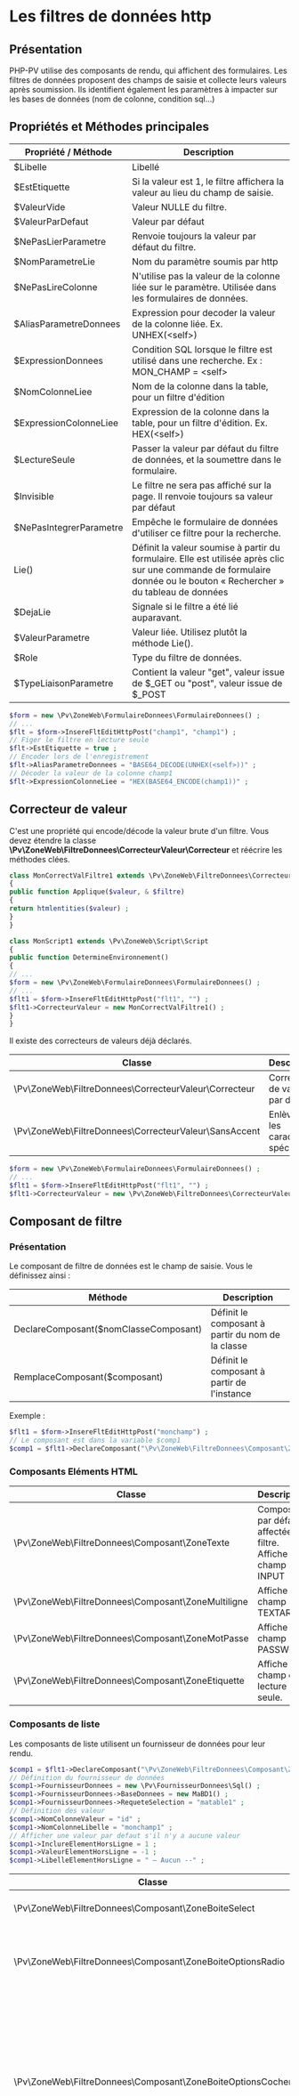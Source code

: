 # Les filtres de données http

## Présentation

PHP-PV utilise des composants de rendu, qui affichent des formulaires. Les filtres de données proposent des champs de saisie et collecte leurs valeurs après soumission. Ils identifient également les paramètres à impacter sur les bases de données (nom de colonne, condition sql...)

## Propriétés et Méthodes principales

Propriété / Méthode | Description
------------- | -------------
$Libelle | Libellé
$EstEtiquette | Si la valeur est 1, le filtre affichera la valeur au lieu du champ de saisie.
$ValeurVide | Valeur NULLE du filtre.
$ValeurParDefaut | Valeur par défaut
$NePasLierParametre | Renvoie toujours la valeur par défaut du filtre.
$NomParametreLie | Nom du paramètre soumis par http
$NePasLireColonne | N'utilise pas la valeur de la colonne liée sur le paramètre. Utilisée dans les formulaires de données.
$AliasParametreDonnees | Expression pour decoder la valeur de la colonne liée. Ex. UNHEX(&lt;self&gt;)
$ExpressionDonnees | Condition SQL lorsque le filtre est utilisé dans une recherche. Ex : MON_CHAMP = &lt;self&gt;
$NomColonneLiee | Nom de la colonne dans la table, pour un filtre d'édition
$ExpressionColonneLiee | Expression de la colonne dans la table, pour un filtre d'édition. Ex. HEX(&lt;self&gt;)
$LectureSeule | Passer la valeur par défaut du filtre de données, et la soumettre dans le formulaire.
$Invisible | Le filtre ne sera pas affiché sur la page. Il renvoie toujours sa valeur par défaut
$NePasIntegrerParametre | Empêche le formulaire de données d'utiliser ce filtre pour la recherche.
Lie() | Définit la valeur soumise à partir du formulaire. Elle est utilisée après clic sur une commande de formulaire donnée ou le bouton « Rechercher » du tableau de données
$DejaLie | Signale si le filtre a été lié auparavant.
$ValeurParametre | Valeur liée. Utilisez plutôt la méthode Lie().
$Role | Type du filtre de données.
$TypeLiaisonParametre | Contient la valeur "get", valeur issue de $_GET ou "post", valeur issue de $_POST

```php
$form = new \Pv\ZoneWeb\FormulaireDonnees\FormulaireDonnees() ;
// ...
$flt = $form->InsereFltEditHttpPost("champ1", "champ1") ;
// Figer le filtre en lecture seule
$flt->EstEtiquette = true ;
// Encoder lors de l'enregistrement
$flt->AliasParametreDonnees = "BASE64_DECODE(UNHEX(<self>))" ;
// Décoder la valeur de la colonne champ1
$flt->ExpressionColonneLiee = "HEX(BASE64_ENCODE(champ1))" ;
```

## Correcteur de valeur

C'est une propriété qui encode/décode la valeur brute d'un filtre.
Vous devez étendre la classe **\Pv\ZoneWeb\FiltreDonnees\CorrecteurValeur\Correcteur** et réécrire les méthodes clées.

```php
class MonCorrectValFiltre1 extends \Pv\ZoneWeb\FiltreDonnees\CorrecteurValeur\CorrecteurValeur
{
public function Applique($valeur, & $filtre)
{
return htmlentities($valeur) ;
}
}

class MonScript1 extends \Pv\ZoneWeb\Script\Script
{
public function DetermineEnvironnement()
{
// ...
$form = new \Pv\ZoneWeb\FormulaireDonnees\FormulaireDonnees() ;
// ...
$flt1 = $form->InsereFltEditHttpPost("flt1", "") ;
$flt1->CorrecteurValeur = new MonCorrectValFiltre1() ;
}
}
```

Il existe des correcteurs de valeurs déjà déclarés.

Classe | Description
------------- | -------------
\Pv\ZoneWeb\FiltreDonnees\CorrecteurValeur\Correcteur | Correcteur de valeur par défaut
\Pv\ZoneWeb\FiltreDonnees\CorrecteurValeur\SansAccent | Enlève tous les caractères spéciaux.

```php
$form = new \Pv\ZoneWeb\FormulaireDonnees\FormulaireDonnees() ;
// ...
$flt1 = $form->InsereFltEditHttpPost("flt1", "") ;
$flt1->CorrecteurValeur = new \Pv\ZoneWeb\FiltreDonnees\CorrecteurValeur\SansAccent() ;
```

## Composant de filtre

### Présentation

Le composant de filtre de données est le champ de saisie. Vous le définissez ainsi :

Méthode | Description
------------- | -------------
DeclareComposant($nomClasseComposant) | Définit le composant à partir du nom de la classe
RemplaceComposant($composant) | Définit le composant à partir de l'instance

Exemple :
```php
$flt1 = $form->InsereFltEditHttpPost("monchamp") ;
// Le composant est dans la variable $comp1
$comp1 = $flt1->DeclareComposant("\Pv\ZoneWeb\FiltreDonnees\Composant\ZoneMultiligne") ;
```

### Composants Eléments HTML

Classe | Description
------------- | -------------
\Pv\ZoneWeb\FiltreDonnees\Composant\ZoneTexte | Composant par défaut affectée au filtre. Affiche un champ INPUT
\Pv\ZoneWeb\FiltreDonnees\Composant\ZoneMultiligne | Affiche un champ TEXTAREA
\Pv\ZoneWeb\FiltreDonnees\Composant\ZoneMotPasse | Affiche un champ PASSWORD
\Pv\ZoneWeb\FiltreDonnees\Composant\ZoneEtiquette | Affiche un champ en lecture seule.

### Composants de liste

Les composants de liste utilisent un fournisseur de données pour leur rendu.

```php
$comp1 = $flt1->DeclareComposant("\Pv\ZoneWeb\FiltreDonnees\Composant\ZoneSelect") ;
// Définition du fournisseur de données
$comp1->FournisseurDonnees = new \Pv\FournisseurDonnees\Sql() ;
$comp1->FournisseurDonnees->BaseDonnees = new MaBD1() ;
$comp1->FournisseurDonnees->RequeteSelection = "matable1" ;
// Définition des valeur
$comp1->NomColonneValeur = "id" ;
$comp1->NomColonneLibelle = "monchamp1" ;
// Afficher une valeur par defaut s'il n'y a aucune valeur
$comp1->InclureElementHorsLigne = 1 ;
$comp1->ValeurElementHorsLigne = -1 ; 
$comp1->LibelleElementHorsLigne = " – Aucun --" ;
```

Classe | Description
------------- | -------------
\Pv\ZoneWeb\FiltreDonnees\Composant\ZoneBoiteSelect | Affiche une zone SELECT
\Pv\ZoneWeb\FiltreDonnees\Composant\ZoneBoiteOptionsRadio | Affiche une zone de plusieurs options RADIO à cocher.
\Pv\ZoneWeb\FiltreDonnees\Composant\ZoneBoiteOptionsCocher | Affiche une zone de plusieurs options CHECKBOX à cocher. Pour récupérer toutes les valeurs cochées, utilisez la propriété $ValeurBrute du filtre.
\Pv\ZoneWeb\FiltreDonnees\Composant\ZoneCadreOptionsRadio | Affiche une zone de plusieurs options RADIO à cocher, qui sont dans un IFRAME HTML

## Formatage de libellé

Si le filtre de données est en étiquette, son champ de saisie ne sera pas éditable.
Pour personnaliser ce rendu, utilisez la méthode **DefinitFmtLbl**. Etendez la classe **\Pv\ZoneWeb\FiltreDonnees\FormatLbl\FormalLbl** et réécrivez sa méthode **Rendu($valeur, & $composant)**.

```php
class MonFmtLbl1 extends \Pv\ZoneWeb\FiltreDonnees\FormatLbl\FormalLbl
{
public function Rendu($valeur, & $composant)
{
return base64_decode($valeur) ;
}
}
```

Ensuite, affectez ce format au composant avec la méthode **DefinitFmtLbl()** du filtre. Vous devez déclarer le composant avant d'utiliser cette méthode.

```php
$comp = $flt1->DeclareComposant("\Pv\ZoneWeb\FiltreDonnees\Composant\ZoneTexte") ;
// …
$flt1->DefinitFmtLbl(new MonFmtLbl1()) ;
```

Voici des formats déjà définis :

Classe | Description
------------- | -------------
\Pv\ZoneWeb\FiltreDonnees\FormatLbl\FormalLbl | Classe de base.
\Pv\ZoneWeb\FiltreDonnees\FormatLbl\Web | Classe affectée par défaut
\Pv\ZoneWeb\FiltreDonnees\FormatLbl\DateFr | Affiche au format date français
\Pv\ZoneWeb\FiltreDonnees\FormatLbl\DateTimeFr | Affiche au format date et heure français
\Pv\ZoneWeb\FiltreDonnees\FormatLbl\Monnaie | Affiche au format monétaire

```php
$comp = $flt1->DeclareComposant("\Pv\ZoneWeb\FiltreDonnees\Composant\ZoneTexte") ;
// …
$flt1->DefinitFmtLbl(new \Pv\ZoneWeb\FiltreDonnees\FormatLbl\Monnaie) ;
```

## Le filtre de données Upload

Le filtre de données Upload télécharge un fichier.

### Propriétés / Méthodes principales

Propriété / Méthodes | Description
------------- | -------------
$NettoyerCaractsFichier | Enlève les caractères spéciaux du nom fichier téléchargé.
$ExtensionsAcceptees | Tableau contenant les extensions uniquement acceptées. Si le fichier soumis n'a pas une extension, il ne sera pas copié dans le répertoire 
$ExtensionsRejetees | Tableau contenant les extensions à rejeter systématiquement.
$FormatFichierTelech | Format du nom de fichier téléchargé. 
$SourceTelechargement | Contient les valeurs "post" si aucun fichier n'est soumis ou "files" si un fichier a été soumis.
$InfosTelechargement | Contient les détails du fichier téléchargé.
$ToujoursRenseignerFichier | Renvoie une erreur dans le formulaire de données, si aucun fichier n'est soumis.

```php
$form = new \Pv\ZoneWeb\FormulaireDonnees\FormulaireDonnees() ;
// ...
$flt1 = $form->InsereFltEditHttpUpload("chemin_livre", "upload/livres", "chemin_livre") ;
$flt->ExtensionsAcceptees = array("pdf", "docx", "doc") ;
```

### Variables Format de fichier téléchargé

Les variables disponibles sont :
- **Cle** : Identifiant Unique
- **NombreAleatoire** : Nombre compris entre 1 et 10000
- **NomFichier** : Nom d'origine du fichier
- **Timestamp** : Timestamp actuel
- **Date** : Date au format YmdHis

```php
$flt1->FormatFichierTelech = "Bon-Commande-${Cle}" ;
```

### Caractéristiques du Composant

Le composant par défaut de ce filtre est le composant **\Pv\ZoneWeb\FiltreDonnees\Composant\ZoneUpload**.
Ses propriétés principales sont :

Propriété | Description
------------- | -------------
$InclureErreurTelecharg | Afficher l'erreur survenue lors du téléchargement
$InclureCheminCoteServeur | Afficher le chemin relatif du fichier téléchargé
$InclureZoneSelectFichier | Afficher les informations sur le fichier téléchargé
$CheminCoteServeurEditable | Autoriser la modification du chemin relatif sur le serveur
$InclureApercu | Définit l'affichage de l'aperçu.
$LargeurCadreApercu | Largeur HTML du cadre d'aperçu
$HauteurCadreApercu | Hauteur HTML du cadre d'aperçu.

```php
$comp = $flt1->ObtientComposant() ;
$comp->CheminCoteServeurEditable = true ;
```

Valeurs possibles pour $InclureApercu :
- 0 : Ne pas autoriser d'aperçu
- 1 : Affiche un lien pour afficher dans le navigateur
- 2 : Afficher le fichier dans un cadre, si c'est possible

```php
$comp = $flt1->ObtientComposant() ;
$comp->InclureApercu = 1 ;
```

## Voir aussi

- [Composants de rendu](composants_rendu.md)
- [Tableaux de données](tableauxdonnees.md)
- [Formulaires de données](formulairedonnees.md)
- [Le composant ChartJS](chartjs.md)
- [Zone web](zoneweb.md)
- [Scripts web](scripts.md)
- [Scripts membership](scriptsmembership.md)
